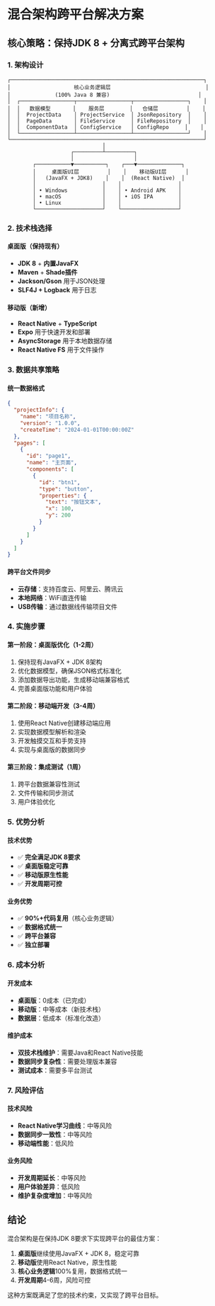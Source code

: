 # 混合架构跨平台解决方案

## 核心策略：保持JDK 8 + 分离式跨平台架构

### 1. 架构设计

```
┌─────────────────────────────────────────────────────────────┐
│                    核心业务逻辑层                              │
│              (100% Java 8 兼容)                            │
│  ┌─────────────────┬─────────────────┬─────────────────┐    │
│  │   数据模型       │    服务层        │   仓储层         │    │
│  │  ProjectData    │ ProjectService  │ JsonRepository  │    │
│  │  PageData       │ FileService     │ FileRepository  │    │
│  │  ComponentData  │ ConfigService   │ ConfigRepo     │    │
│  └─────────────────┴─────────────────┴─────────────────┘    │
└─────────────────────────────────────────────────────────────┘
                              │
                    ┌─────────┴─────────┐
                    │                   │
        ┌───────────▼──────────┐    ┌───▼──────────────┐
        │     桌面版UI层         │    │    移动版UI层      │
        │   (JavaFX + JDK8)    │    │  (React Native)  │
        │                     │    │                  │
        │ • Windows           │    │ • Android APK    │
        │ • macOS             │    │ • iOS IPA        │
        │ • Linux             │    │                  │
        └─────────────────────┘    └──────────────────┘
```

### 2. 技术栈选择

#### 桌面版（保持现有）
- **JDK 8** + **内置JavaFX**
- **Maven** + **Shade插件**
- **Jackson/Gson** 用于JSON处理
- **SLF4J + Logback** 用于日志

#### 移动版（新增）
- **React Native** + **TypeScript**
- **Expo** 用于快速开发和部署
- **AsyncStorage** 用于本地数据存储
- **React Native FS** 用于文件操作

### 3. 数据共享策略

#### 统一数据格式
```json
{
  "projectInfo": {
    "name": "项目名称",
    "version": "1.0.0",
    "createTime": "2024-01-01T00:00:00Z"
  },
  "pages": [
    {
      "id": "page1",
      "name": "主页面",
      "components": [
        {
          "id": "btn1",
          "type": "button",
          "properties": {
            "text": "按钮文本",
            "x": 100,
            "y": 200
          }
        }
      ]
    }
  ]
}
```

#### 跨平台文件同步
- **云存储**：支持百度云、阿里云、腾讯云
- **本地网络**：WiFi直连传输
- **USB传输**：通过数据线传输项目文件

### 4. 实施步骤

#### 第一阶段：桌面版优化（1-2周）
1. 保持现有JavaFX + JDK 8架构
2. 优化数据模型，确保JSON格式标准化
3. 添加数据导出功能，生成移动端兼容格式
4. 完善桌面版功能和用户体验

#### 第二阶段：移动端开发（3-4周）
1. 使用React Native创建移动端应用
2. 实现数据模型解析和渲染
3. 开发触摸交互和手势支持
4. 实现与桌面版的数据同步

#### 第三阶段：集成测试（1周）
1. 跨平台数据兼容性测试
2. 文件传输和同步测试
3. 用户体验优化

### 5. 优势分析

#### 技术优势
- ✅ **完全满足JDK 8要求**
- ✅ **桌面版稳定可靠**
- ✅ **移动版原生性能**
- ✅ **开发周期可控**

#### 业务优势
- ✅ **90%+代码复用**（核心业务逻辑）
- ✅ **数据格式统一**
- ✅ **跨平台兼容**
- ✅ **独立部署**

### 6. 成本分析

#### 开发成本
- **桌面版**：0成本（已完成）
- **移动版**：中等成本（新技术栈）
- **数据层**：低成本（标准化改造）

#### 维护成本
- **双技术栈维护**：需要Java和React Native技能
- **数据同步复杂性**：需要处理版本兼容
- **测试成本**：需要多平台测试

### 7. 风险评估

#### 技术风险
- **React Native学习曲线**：中等风险
- **数据同步一致性**：中等风险
- **移动端性能**：低风险

#### 业务风险
- **开发周期延长**：中等风险
- **用户体验差异**：低风险
- **维护复杂度增加**：中等风险

## 结论

混合架构是在保持JDK 8要求下实现跨平台的最佳方案：

1. **桌面版**继续使用JavaFX + JDK 8，稳定可靠
2. **移动版**使用React Native，原生性能
3. **核心业务逻辑**100%复用，数据格式统一
4. **开发周期**4-6周，风险可控

这种方案既满足了您的技术约束，又实现了跨平台目标。
